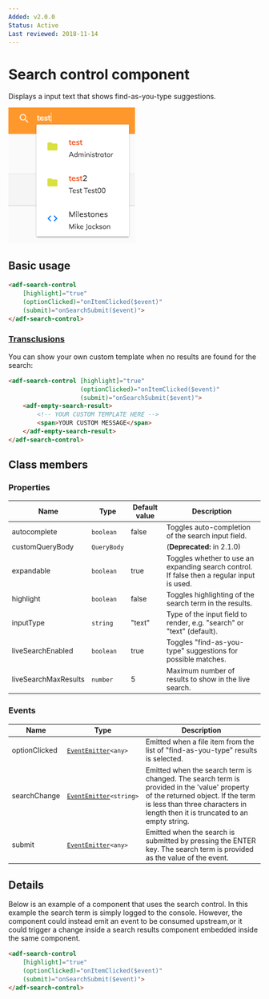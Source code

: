 ```yaml
---
Added: v2.0.0
Status: Active
Last reviewed: 2018-11-14
---
```


# Search control component

Displays a input text that shows find-as-you-type suggestions.

![adf-search-control](../docassets/images/search-control-component.png)

## Basic usage

```html
<adf-search-control 
    [highlight]="true"
    (optionClicked)="onItemClicked($event)"
    (submit)="onSearchSubmit($event)">
</adf-search-control>
```

### [Transclusions](../user-guide/transclusion.md)

You can show your own custom template when no results are found for the search:

```html
<adf-search-control [highlight]="true"
                    (optionClicked)="onItemClicked($event)"
                    (submit)="onSearchSubmit($event)">
    <adf-empty-search-result>
        <!-- YOUR CUSTOM TEMPLATE HERE -->
        <span>YOUR CUSTOM MESSAGE</span>
    </adf-empty-search-result>
</adf-search-control>
```

## Class members

### Properties

| Name | Type | Default value | Description |
| ---- | ---- | ------------- | ----------- |
| autocomplete | `boolean` | false | Toggles auto-completion of the search input field. |
| customQueryBody | `QueryBody` |  | (**Deprecated:** in 2.1.0) |
| expandable | `boolean` | true | Toggles whether to use an expanding search control. If false then a regular input is used. |
| highlight | `boolean` | false | Toggles highlighting of the search term in the results. |
| inputType | `string` | "text" | Type of the input field to render, e.g. "search" or "text" (default). |
| liveSearchEnabled | `boolean` | true | Toggles "find-as-you-type" suggestions for possible matches. |
| liveSearchMaxResults | `number` | 5 | Maximum number of results to show in the live search. |

### Events

| Name | Type | Description |
| ---- | ---- | ----------- |
| optionClicked | [`EventEmitter`](https://angular.io/api/core/EventEmitter)`<any>` | Emitted when a file item from the list of "find-as-you-type" results is selected. |
| searchChange | [`EventEmitter`](https://angular.io/api/core/EventEmitter)`<string>` | Emitted when the search term is changed. The search term is provided in the 'value' property of the returned object.  If the term is less than three characters in length then it is truncated to an empty string. |
| submit | [`EventEmitter`](https://angular.io/api/core/EventEmitter)`<any>` | Emitted when the search is submitted by pressing the ENTER key. The search term is provided as the value of the event. |

## Details

Below is an example of a component that uses the search control. In this example the search term is simply logged to the console. However, the component could instead emit an event to be consumed upstream,or it could trigger a change inside a search results component embedded inside the same component.

```html
<adf-search-control 
    [highlight]="true"
    (optionClicked)="onItemClicked($event)"
    (submit)="onSearchSubmit($event)">
</adf-search-control>
```
